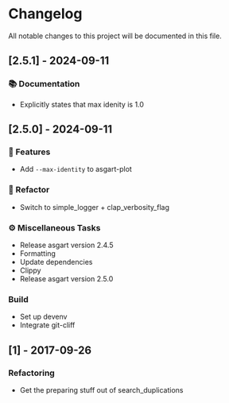 # Changelog

All notable changes to this project will be documented in this file.

## [2.5.1] - 2024-09-11

### 📚 Documentation

- Explicitly states that max idenity is 1.0

## [2.5.0] - 2024-09-11

### 🚀 Features

- Add `--max-identity` to asgart-plot

### 🚜 Refactor

- Switch to simple_logger + clap_verbosity_flag

### ⚙️ Miscellaneous Tasks

- Release asgart version 2.4.5
- Formatting
- Update dependencies
- Clippy
- Release asgart version 2.5.0

### Build

- Set up devenv
- Integrate git-cliff

## [1] - 2017-09-26

### Refactoring

- Get the preparing stuff out of search_duplications

<!-- generated by git-cliff -->
